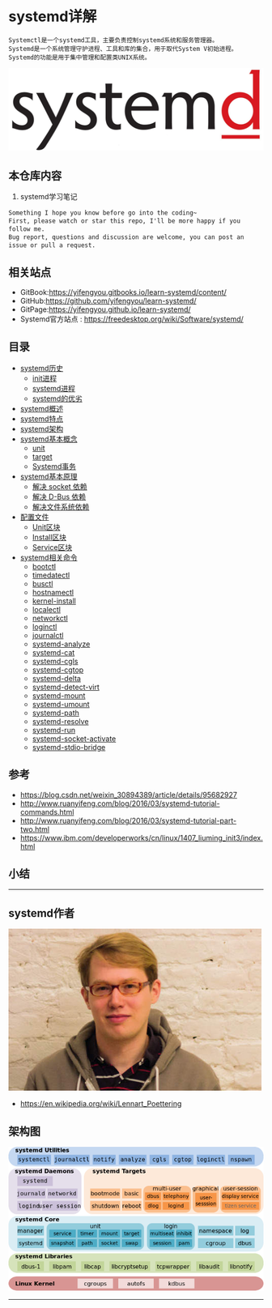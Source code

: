 # systemd详解

```
Systemctl是一个systemd工具，主要负责控制systemd系统和服务管理器。
Systemd是一个系统管理守护进程、工具和库的集合，用于取代System V初始进程。
Systemd的功能是用于集中管理和配置类UNIX系统。
```

![20200128_160617_66](image/20200128_160617_66.png)

## 本仓库内容

1. systemd学习笔记

```
Something I hope you know before go into the coding~
First, please watch or star this repo, I'll be more happy if you follow me.
Bug report, questions and discussion are welcome, you can post an issue or pull a request.
```

## 相关站点

* GitBook:<https://yifengyou.gitbooks.io/learn-systemd/content/>
* GitHub:<https://github.com/yifengyou/learn-systemd/>
* GitPage:<https://yifengyou.github.io/learn-systemd/>
* Systemd官方站点 : <https://freedesktop.org/wiki/Software/systemd/>

## 目录

* [systemd历史](docs/systemd历史.md)
    * [init进程](docs/systemd历史/init进程.md)
    * [systemd进程](docs/systemd历史/systemd进程.md)
    * [systemd的优劣](docs/systemd历史/systemd的优劣.md)
* [systemd概述](docs/systemd概述.md)
* [systemd特点](docs/systemd特点.md)
* [systemd架构](docs/systemd架构.md)
* [systemd基本概念](docs/systemd基本概念.md)
    * [unit](docs/systemd基本概念/unit.md)
    * [target](docs/systemd基本概念/target.md)
    * [Systemd事务](docs/systemd基本概念/Systemd事务.md)
* [systemd基本原理](docs/systemd基本原理.md)
    * [解决 socket 依赖](docs/systemd基本原理/解决socket依赖.md)
    * [解决 D-Bus 依赖](docs/systemd基本原理/解决D-Bus依赖.md)
    * [解决文件系统依赖](docs/systemd基本原理/解决文件系统依赖.md)
* [配置文件](docs/配置文件.md)
    * [Unit区块](docs/配置文件/Unit区块.md)
    * [Install区块](docs/配置文件/Install区块.md)
    * [Service区块](docs/配置文件/Service区块.md)
* [systemd相关命令](docs/systemd相关命令.md)
    * [bootctl](docs/systemd相关命令/bootctl.md)
    * [timedatectl](docs/systemd相关命令/timedatectl.md)
    * [busctl](docs/systemd相关命令/busctl.md)
    * [hostnamectl](docs/systemd相关命令/hostnamectl.md)
    * [kernel-install](docs/systemd相关命令/kernel-install.md)
    * [localectl](docs/systemd相关命令/localectl.md)
    * [networkctl](docs/systemd相关命令/networkctl.md)
    * [loginctl](docs/systemd相关命令/loginctl.md)
    * [journalctl](docs/systemd相关命令/journalctl.md)
    * [systemd-analyze](docs/systemd相关命令/systemd-analyze.md)
    * [systemd-cat](docs/systemd相关命令/systemd-cat.md)
    * [systemd-cgls](docs/systemd相关命令/systemd-cgls.md)
    * [systemd-cgtop](docs/systemd相关命令/systemd-cgtop.md)
    * [systemd-delta](docs/systemd相关命令/systemd-delta.md)
    * [systemd-detect-virt](docs/systemd相关命令/systemd-detect-virt.md)
    * [systemd-mount](docs/systemd相关命令/systemd-mount.md)
    * [systemd-umount](docs/systemd相关命令/systemd-umount.md)
    * [systemd-path](docs/systemd相关命令/systemd-path.md)
    * [systemd-resolve](docs/systemd相关命令/systemd-resolve.md)
    * [systemd-run](docs/systemd相关命令/systemd-run.md)
    * [systemd-socket-activate](docs/systemd相关命令/systemd-socket-activate.md)
    * [systemd-stdio-bridge](docs/systemd相关命令/systemd-stdio-bridge.md)


## 参考

* <https://blog.csdn.net/weixin_30894389/article/details/95682927>
* <http://www.ruanyifeng.com/blog/2016/03/systemd-tutorial-commands.html>
* <http://www.ruanyifeng.com/blog/2016/03/systemd-tutorial-part-two.html>
* <https://www.ibm.com/developerworks/cn/linux/1407_liuming_init3/index.html>



## 小结


---

## systemd作者

![20200131_220703_13](image/20200131_220703_13.png)

* <https://en.wikipedia.org/wiki/Lennart_Poettering>

## 架构图

![20200131_215534_65](image/20200131_215534_65.png)


---
